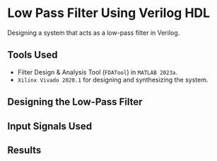 # Low Pass Filter Using Verilog HDL

Designing a system that acts as a low-pass filter in Verilog.

## Tools Used
- Filter Design & Analysis Tool (``FDATool``) in ``MATLAB 2023a``.
- ``Xilinx Vivado 2020.1`` for designing and synthesizing the system.

## Designing the Low-Pass Filter

## Input Signals Used

## Results
